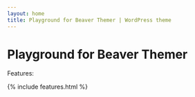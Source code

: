 ```yaml
---
layout: home
title: Playground for Beaver Themer | WordPress theme
---
```


# Playground for Beaver Themer

Features:

{% include features.html %}
